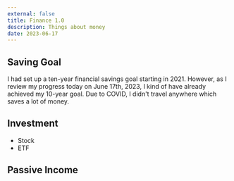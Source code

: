 ```yaml
---
external: false
title: Finance 1.0
description: Things about money
date: 2023-06-17
---
```

## Saving Goal
I had set up a ten-year financial savings goal starting in 2021. However, as I review my progress today on June 17th, 2023, I kind of have already achieved my 10-year goal. Due to COVID, I didn't travel anywhere which saves a lot of money.

## Investment
- Stock
- ETF

## Passive Income
